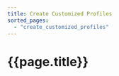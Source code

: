 ```yaml
---
title: Create Customized Profiles
sorted_pages:
  - "create_customized_profiles"
---
```

# {{page.title}}
